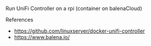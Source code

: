 Run UniFi Controller on a rpi (container on balenaCloud)

References

 * https://github.com/linuxserver/docker-unifi-controller
 * https://www.balena.io/
